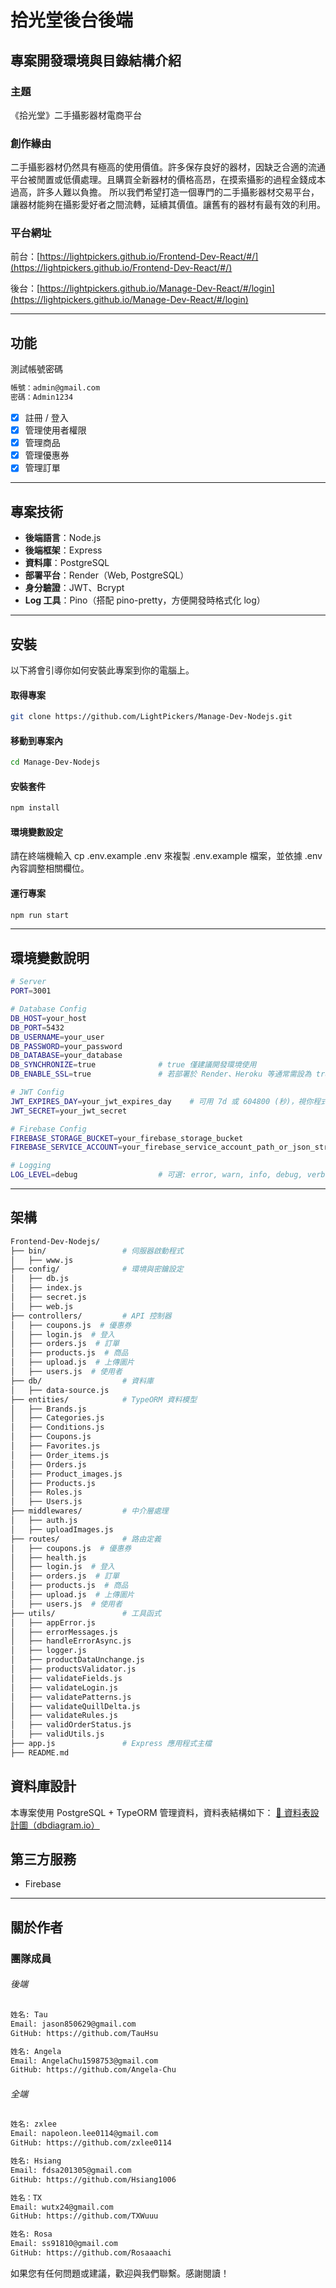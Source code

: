 # 拾光堂後台後端
## 專案開發環境與目錄結構介紹
### 主題
《拾光堂》二手攝影器材電商平台

### 創作緣由
二手攝影器材仍然具有極高的使用價值。許多保存良好的器材，因缺乏合適的流通平台被閒置或低價處理。且購買全新器材的價格高昂，在摸索攝影的過程金錢成本過高，許多人難以負擔。
所以我們希望打造一個專門的二手攝影器材交易平台，讓器材能夠在攝影愛好者之間流轉，延續其價值。讓舊有的器材有最有效的利用。

### 平台網址
前台：[https://lightpickers.github.io/Frontend-Dev-React/#/](https://lightpickers.github.io/Frontend-Dev-React/#/)

後台：[https://lightpickers.github.io/Manage-Dev-React/#/login](https://lightpickers.github.io/Manage-Dev-React/#/login)

---

## 功能

測試帳號密碼
```bash
帳號：admin@gmail.com
密碼：Admin1234
```
- [x] 註冊 / 登入
- [x] 管理使用者權限
- [x] 管理商品
- [x] 管理優惠券
- [x] 管理訂單
 
---

## 專案技術

- **後端語言**：Node.js
- **後端框架**：Express
- **資料庫**：PostgreSQL
- **部署平台**：Render（Web, PostgreSQL）
- **身分驗證**：JWT、Bcrypt
- **Log 工具**：Pino（搭配 pino-pretty，方便開發時格式化 log）

---

## 安裝
以下將會引導你如何安裝此專案到你的電腦上。
#### 取得專案
```bash
git clone https://github.com/LightPickers/Manage-Dev-Nodejs.git
```
#### 移動到專案內
```bash
cd Manage-Dev-Nodejs
```
#### 安裝套件
```bash
npm install
```
#### 環境變數設定
請在終端機輸入 cp .env.example .env 來複製 .env.example 檔案，並依據 .env 內容調整相關欄位。
#### 運行專案
```bash
npm run start
```

---

## 環境變數說明
```bash
# Server
PORT=3001

# Database Config
DB_HOST=your_host
DB_PORT=5432
DB_USERNAME=your_user
DB_PASSWORD=your_password
DB_DATABASE=your_database
DB_SYNCHRONIZE=true              # true 僅建議開發環境使用
DB_ENABLE_SSL=true               # 若部署於 Render、Heroku 等通常需設為 true

# JWT Config
JWT_EXPIRES_DAY=your_jwt_expires_day    # 可用 7d 或 604800 (秒)，視你程式處理方式
JWT_SECRET=your_jwt_secret

# Firebase Config
FIREBASE_STORAGE_BUCKET=your_firebase_storage_bucket
FIREBASE_SERVICE_ACCOUNT=your_firebase_service_account_path_or_json_string

# Logging
LOG_LEVEL=debug                  # 可選: error, warn, info, debug, verbose
```

---

## 架構

```bash
Frontend-Dev-Nodejs/
├── bin/                 # 伺服器啟動程式
│   ├── www.js
├── config/              # 環境與密鑰設定
│   ├── db.js
│   ├── index.js
│   ├── secret.js
│   ├── web.js
├── controllers/         # API 控制器
│   ├── coupons.js  # 優惠券
│   ├── login.js  # 登入
│   ├── orders.js  # 訂單
│   ├── products.js  # 商品
│   ├── upload.js  # 上傳圖片
│   ├── users.js  # 使用者
├── db/                  # 資料庫
│   ├── data-source.js
├── entities/            # TypeORM 資料模型
│   ├── Brands.js
│   ├── Categories.js
│   ├── Conditions.js
│   ├── Coupons.js
│   ├── Favorites.js
│   ├── Order_items.js
│   ├── Orders.js
│   ├── Product_images.js
│   ├── Products.js
│   ├── Roles.js
│   ├── Users.js
├── middlewares/         # 中介層處理
│   ├── auth.js
│   ├── uploadImages.js
├── routes/              # 路由定義
│   ├── coupons.js  # 優惠券
│   ├── health.js
│   ├── login.js  # 登入
│   ├── orders.js  # 訂單
│   ├── products.js  # 商品
│   ├── upload.js  # 上傳圖片
│   ├── users.js  # 使用者
├── utils/               # 工具函式
│   ├── appError.js
│   ├── errorMessages.js
│   ├── handleErrorAsync.js
│   ├── logger.js
│   ├── productDataUnchange.js
│   ├── productsValidator.js
│   ├── validateFields.js
│   ├── validateLogin.js
│   ├── validatePatterns.js
│   ├── validateQuillDelta.js
│   ├── validateRules.js
│   ├── validOrderStatus.js
│   ├── validUtils.js
├── app.js               # Express 應用程式主檔
├── README.md
```

## 資料庫設計

本專案使用 PostgreSQL + TypeORM 管理資料，資料表結構如下：
[🔗 資料表設計圖（dbdiagram.io）](https://dbdiagram.io/d/Light-Peakers-67ea32794f7afba184c42005)

## 第三方服務

- Firebase

---

## 關於作者
### 團隊成員
###### 後端
```bash
姓名: Tau 
Email: jason850629@gmail.com
GitHub: https://github.com/TauHsu

姓名: Angela
Email: AngelaChu1598753@gmail.com
GitHub: https://github.com/Angela-Chu
```

###### 全端
```bash
姓名: zxlee
Email: napoleon.lee0114@gmail.com
GitHub: https://github.com/zxlee0114

姓名: Hsiang 
Email: fdsa201305@gmail.com
GitHub: https://github.com/Hsiang1006

姓名：TX
Email: wutx24@gmail.com
GitHub: https://github.com/TXWuuu

姓名: Rosa
Email: ss91810@gmail.com
GitHub: https://github.com/Rosaaachi
```

如果您有任何問題或建議，歡迎與我們聯繫。感謝閱讀！
